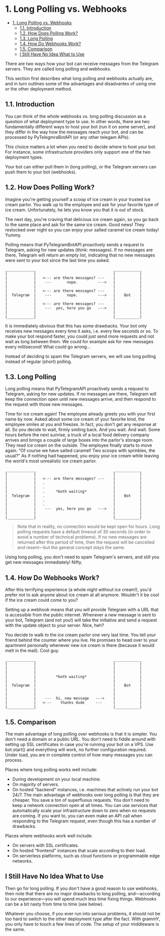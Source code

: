 # 1. Long Polling vs. Webhooks
- [1. Long Polling vs. Webhooks](#1-long-polling-vs-webhooks)
  - [1.1. Introduction](#11-introduction)
  - [1.2. How Does Polling Work?](#12-how-does-polling-work)
  - [1.3. Long Polling](#13-long-polling)
  - [1.4. How Do Webhooks Work?](#14-how-do-webhooks-work)
  - [1.5. Comparison](#15-comparison)
  - [I Still Have No Idea What to Use](#i-still-have-no-idea-what-to-use)

There are two ways how your bot can receive messages from the Telegram servers. They are called long polling and webhooks.

This section first describes what long polling and webhooks actually are, and in turn outlines some of the advantages and disadvantes of using one or the other deployment method.

## 1.1. Introduction
You can think of the whole webhooks vs. long polling discussion as a question of what deployment type to use. In other words, there are two fundamentally different ways to host your bot (run it on some server), and they differ in the way how the messages reach your bot, and can be processed by PyTelegmraBotAPI (or any other telegam APIs).

This choice matters a lot when you need to decide where to host your bot. For instance, some infrastructure providers only support one of the two deployment types.

Your bot can either pull them in (long polling), or the Telegram servers can push them to your bot (webhooks).

## 1.2. How Does Polling Work?
Imagine you're getting yourself a scoop of ice cream in your trusted ice cream parlor. You walk up to the employee and ask for your favorite type of ice cream. Unfortunately, he lets you know you that it is out of stock.

The next day, you're craving that delicious ice cream again, so you go back to the same place and ask for the same ice cream. Good news! They restocked over night so you can enjoy your salted caramel ice cream today! Yummy.

Polling means that PyTelegramBotAPI proactively sends a request to Telegram, asking for new updates (think: messages). If no messages are there, Telegram will return an empty list, indicating that no new messages were sent to your bot since the last time you asked.

```
______________                                   _____________
|            |                                   |           |
|            |   <--- are there messages? ---    |           |
|            |    ---       nope.         --->   |           |
|            |                                   |           |
|            |   <--- are there messages? ---    |           |
|  Telegram  |    ---       nope.         --->   |    Bot    |
|            |                                   |           |
|            |   <--- are there messages? ---    |           |
|            |    ---  yes, here you go   --->   |           |
|            |                                   |           |
|____________|                                   |___________|
```

It is immediately obvious that this has some drawbacks. Your bot only receives new messages every time it asks, i.e. every few seconds or so. To make your bot respond faster, you could just send more requests and not wait as long between them. We could for example ask for new messages every millisecond! What could go wrong…

Instead of deciding to spam the Telegram servers, we will use long polling instead of regular (short) polling.

## 1.3. Long Polling
Long polling means that PyTelegramAPI proactively sends a request to Telegram, asking for new updates. If no messages are there, Telegram will keep the connection open until new messages arrive, and then respond to the request with those new messages.

Time for ice cream again! The employee already greets you with your first name by now. Asked about some ice cream of your favorite kind, the employee smiles at you and freezes. In fact, you don't get any response at all. So you decide to wait, firmly smiling back. And you wait. And wait. Some hours before the next sunrise, a truck of a local food delivery company arrives and brings a couple of large boxes into the parlor's storage room. They read ice cream on the outside. The employee finally starts to move again. “Of course we have salted caramel! Two scoops with sprinkles, the usual?” As if nothing had happened, you enjoy your ice cream while leaving the world's most unrealistic ice cream parlor.

```
______________                                   _____________
|            |                                   |           |
|            |   <--- are there messages? ---    |           |
|            |   .                               |           |
|            |   .                               |           |
|            |   .     *both waiting*            |           |
|  Telegram  |   .                               |    Bot    |
|            |   .                               |           |
|            |   .                               |           |
|            |    ---  yes, here you go   --->   |           |
|            |                                   |           |
|____________|                                   |___________|
```

> Note that in reality, no connection would be kept open for hours. Long polling requests have a default timeout of 30 seconds (in order to avoid a number of technical problems). If no new messages are returned after this period of time, then the request will be cancelled and resent—but the general concept stays the same.

Using long polling, you don't need to spam Telegram's servers, and still you get new messages immediately! Nifty.

## 1.4. How Do Webhooks Work?
After this terrifying experience (a whole night without ice cream!), you'd prefer not to ask anyone about ice cream at all anymore. Wouldn't it be cool if the ice cream could come to you?

Setting up a webhook means that you will provide Telegram with a URL that is accessible from the public internet. Whenever a new message is sent to your bot, Telegram (and not you!) will take the initiative and send a request with the update object to your server. Nice, heh?

You decide to walk to the ice cream parlor one very last time. You tell your friend behind the counter where you live. He promises to head over to your apartment personally whenever new ice cream is there (because it would melt in the mail). Cool guy.

```
______________                                   _____________
|            |                                   |           |
|            |                                   |           |
|            |                                   |           |
|            |         *both waiting*            |           |
|            |                                   |           |
|  Telegram  |                                   |    Bot    |
|            |                                   |           |
|            |                                   |           |
|            |    ---  hi, new message   --->    |           |
|            |   <---    thanks dude     ---     |           |
|____________|                                   |___________|
```

## 1.5. Comparison
The main advantage of long polling over webhooks is that it is simpler. You don't need a domain or a public URL. You don't need to fiddle around with setting up SSL certificates in case you're running your bot on a VPS. Use bot.start() and everything will work, no further configuration required. Under load, you are in complete control of how many messages you can process.

Places where long polling works well include:

- During development on your local machine.
- On majority of servers.
- On hosted "backend" instances, i.e. machines that actively run your bot 24/7.
The main advantage of webhooks over long polling is that they are cheaper. You save a ton of superfluous requests. You don't need to keep a network connection open at all times. You can use services that automatically scale your infrastructure down to zero when no requests are coming. If you want to, you can even make an API call when responding to the Telegram request, even though this has a number of drawbacks.

Places where webhooks work well include:

- On servers with SSL certificates.
- On hosted "frontend" instances that scale according to their load.
- On serverless platforms, such as cloud functions or programmable edge networks.

## I Still Have No Idea What to Use
Then go for long polling. If you don't have a good reason to use webhooks, then note that there are no major drawbacks to long polling, and—according to our experience—you will spend much less time fixing things. Webhooks can be a bit nasty from time to time (see below).

Whatever you choose, if you ever run into serious problems, it should not be too hard to switch to the other deployment type after the fact. With grammY, you only have to touch a few lines of code. The setup of your middleware is the same.
